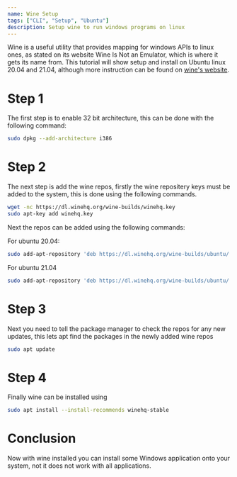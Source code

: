 ```yaml
---
name: Wine Setup
tags: ["CLI", "Setup", "Ubuntu"]
description: Setup wine to run windows programs on linux
---
```

Wine is a useful utility that provides mapping for windows APIs to linux ones, as stated on its website 
Wine Is Not an Emulator, which is where it gets its name from. This tutorial will show setup and install on Ubuntu linux
20.04 and 21.04, although more instruction can be found on [wine's website](https://winehq.org).

# Step 1
The first step is to enable 32 bit architecture, this can be done with the following command:
```bash
sudo dpkg --add-architecture i386
```

# Step 2
The next step is add the wine repos, firstly the wine repositery keys must be added to the system, this is done using the
following commands.
```bash
wget -nc https://dl.winehq.org/wine-builds/winehq.key
sudo apt-key add winehq.key
```

Next the repos can be added using the following commands:

For ubuntu 20.04:
```bash
sudo add-apt-repository 'deb https://dl.winehq.org/wine-builds/ubuntu/ hirsute main'
```

For ubuntu 21.04
```bash
sudo add-apt-repository 'deb https://dl.winehq.org/wine-builds/ubuntu/ focal main'
```

# Step 3
Next you need to tell the package manager to check the repos for any new updates, this lets apt find the packages in the
newly added wine repos
```bash
sudo apt update
```

# Step 4
Finally wine can be installed using 
```bash
sudo apt install --install-recommends winehq-stable
```

# Conclusion
Now with wine installed you can install some Windows application onto your system, not it does not work with all 
applications. 
